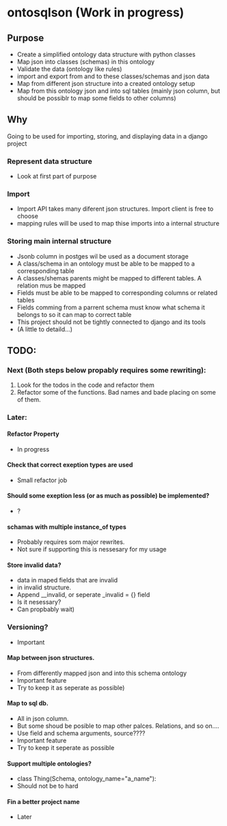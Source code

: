 # ontosqlson  (Work in progress)

## Purpose
- Create a simplified ontology data structure with python classes
- Map json into classes (schemas) in this ontology 
- Validate the data (ontology like rules)
- import and export from and to these classes/schemas and json data
- Map from different json structure into a created ontology setup
- Map from this ontology json and into sql tables (mainly json column, but should be possiblr to map some fields to other columns)


## Why
Going to be used for importing, storing, and displaying data in a django project

### Represent data structure
- Look at first part of purpose

### Import
- Import API takes many diferent json structures. Import client is free to choose
- mapping rules will be used to map thise imports into a internal structure

### Storing main internal structure
- Jsonb column in postges wil be used as a document storage
- A class/schema in an ontology must be able to be mapped to a corresponding table
- A classes/shemas parents might be mapped to different tables. A relation mus be mapped
- Fields must be able to be mapped to corresponding columns or related tables
- Fields comming from a parrent schema must know what schema it belongs to so it can map to correct table
- This project should not be tightly connected to django and its tools
- (A little to detaild...)


## TODO:

### Next (Both steps below propably requires some rewriting):
1. Look for the todos in the code and refactor them
2. Refactor some of the functions. Bad names and bade placing on some of them.


### Later:

#### Refactor Property 
- In progress

#### Check that correct exeption types are used
- Small refactor job

#### Should some exeption less (or as much as possible) be implemented?
- ?

#### schamas with multiple instance_of types 
- Probably requires som major rewrites. 
- Not sure if supporting this is nessesary for my usage

#### Store invalid data? 
- data in maped fields that are invalid 
- in invalid structure. 
- Append __invalid, or seperate _invalid = {} field 
- Is it nesessary? 
- Can propbably wait)

### Versioning?
- Important

#### Map between json structures. 
- From differently mapped json and into this schema ontology 
- Important feature 
- Try to keep it as seperate as possible)

#### Map to sql db. 
- All in json column. 
- But some shoud be posible to map other palces. Relations, and so on....  
- Use field and schema arguments, source???? 
- Important feature 
- Try to keep it seperate as possible

#### Support multiple ontologies? 
- class Thing(Schema, ontology_name="a_name"):  
- Should not be to hard

#### Fin a better project name
- Later